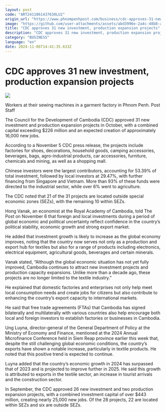 ```yaml
---
layout: post
code: "ART2411061437630LU2"
origin_url: "https://www.phnompenhpost.com/business/cdc-approves-31-new-investment-production-expansion-projects"
image: "https://github.com/user-attachments/assets/abd3996e-2a4c-48b8-abe0-51ea9afe1e0b"
title: "CDC approves 31 new investment, production expansion projects"
description: "​​CDC approves 31 new investment, production expansion projects​"
category: "BUSINESS"
language: "en"
date: 2024-11-06T14:41:35.633Z
---
```


# CDC approves 31 new investment, production expansion projects

![](https://github.com/user-attachments/assets/6d1ca96a-8254-4478-ad31-504e1c00f191)

Workers at their sewing machines in a garment factory in Phnom Penh. Post Staff

The Council for the Development of Cambodia (CDC) approved 31 new investment and production expansion projects in October, with a combined capital exceeding $226 million and an expected creation of approximately 16,000 new jobs.

According to a November 5 CDC press release, the projects include factories for shoes, decorations, household goods, camping accessories, beverages, bags, agro-industrial products, car accessories, furniture, chemicals and mining, as well as a shopping mall.

Chinese investors were the largest contributors, accounting for 53.39% of total investment, followed by local investors at 29.47%, with further financing from Singapore and Vietnam. More than 93% of these funds were directed to the industrial sector, while over 6% went to agriculture. 

The CDC noted that 21 of the 31 projects are located outside special economic zones (SEZs), with the remaining 10 within SEZs.

Hong Vanak, an economist at the Royal Academy of Cambodia, told The Post on November 6 that foreign and local investments during a period of global economic and political uncertainty reflect confidence in the country’s political stability, economic growth and strong export market. 

He added that investment growth is likely to increase as the global economy improves, noting that the country now serves not only as a production and export hub for textiles but also for a range of products including electronics, electrical equipment, agricultural goods, beverages and certain minerals.

Vanak stated, “Although the global economic situation has not yet fully improved, Cambodia continues to attract new investment projects and production capacity expansions. Unlike more than a decade ago, these projects are no longer limited to the textile industry.”

He explained that domestic factories and enterprises not only help meet local consumption needs and create jobs for citizens but also contribute to enhancing the country’s export capacity to international markets. 

He said that free trade agreements (FTAs) that Cambodia has signed bilaterally and multilaterally with various countries also help encourage both local and foreign investors to establish factories or businesses in Cambodia.

Ung Luyna, director-general of the General Department of Policy at the Ministry of Economy and Finance, mentioned at the 2024 Annual Microfinance Conference held in Siem Reap province earlier this week that, despite the still challenging global economic conditions, the country’s exports have shown a notable increase, particularly in textile products. He noted that this positive trend is expected to continue.

Luyna added that the country’s economic growth in 2024 has surpassed that of 2023 and is projected to improve further in 2025. He said this growth is attributed to exports in the textile sector, an increase in tourist arrivals and the construction sector.

In September, the CDC approved 26 new investment and two production expansion projects, with a combined investment capital of over $443 million, creating nearly 25,000 new jobs. Of the 28 projects, 22 are located within SEZs and six are outside SEZs.